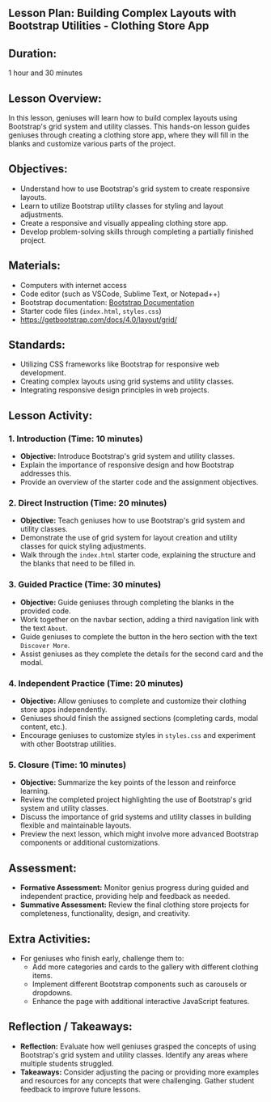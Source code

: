 ## Lesson Plan: Building Complex Layouts with Bootstrap Utilities - Clothing Store App

## **Duration:**
1 hour and 30 minutes

## **Lesson Overview:**
In this lesson, geniuses will learn how to build complex layouts using Bootstrap's grid system and utility classes. This hands-on lesson guides geniuses through creating a clothing store app, where they will fill in the blanks and customize various parts of the project.

## **Objectives:**
- Understand how to use Bootstrap's grid system to create responsive layouts.
- Learn to utilize Bootstrap utility classes for styling and layout adjustments.
- Create a responsive and visually appealing clothing store app.
- Develop problem-solving skills through completing a partially finished project.

## **Materials:**
- Computers with internet access
- Code editor (such as VSCode, Sublime Text, or Notepad++)
- Bootstrap documentation: [Bootstrap Documentation](https://getbootstrap.com/docs/5.3/getting-started/introduction/)
- Starter code files (`index.html`, `styles.css`)
- https://getbootstrap.com/docs/4.0/layout/grid/

## **Standards:**
- Utilizing CSS frameworks like Bootstrap for responsive web development.
- Creating complex layouts using grid systems and utility classes.
- Integrating responsive design principles in web projects.

## **Lesson Activity:**

### 1. **Introduction (Time: 10 minutes)**
   - **Objective:** Introduce Bootstrap's grid system and utility classes.
   - Explain the importance of responsive design and how Bootstrap addresses this.
   - Provide an overview of the starter code and the assignment objectives.

### 2. **Direct Instruction (Time: 20 minutes)**
   - **Objective:** Teach geniuses how to use Bootstrap's grid system and utility classes.
   - Demonstrate the use of grid system for layout creation and utility classes for quick styling adjustments.
   - Walk through the `index.html` starter code, explaining the structure and the blanks that need to be filled in.

### 3. **Guided Practice (Time: 30 minutes)**
   - **Objective:** Guide geniuses through completing the blanks in the provided code.
   - Work together on the navbar section, adding a third navigation link with the text `About`.
   - Guide geniuses to complete the button in the hero section with the text `Discover More`.
   - Assist geniuses as they complete the details for the second card and the modal.

### 4. **Independent Practice (Time: 20 minutes)**
   - **Objective:** Allow geniuses to complete and customize their clothing store apps independently.
   - Geniuses should finish the assigned sections (completing cards, modal content, etc.).
   - Encourage geniuses to customize styles in `styles.css` and experiment with other Bootstrap utilities.

### 5. **Closure (Time: 10 minutes)**
   - **Objective:** Summarize the key points of the lesson and reinforce learning.
   - Review the completed project highlighting the use of Bootstrap's grid system and utility classes.
   - Discuss the importance of grid systems and utility classes in building flexible and maintainable layouts.
   - Preview the next lesson, which might involve more advanced Bootstrap components or additional customizations.

## **Assessment:**
- **Formative Assessment:** Monitor genius progress during guided and independent practice, providing help and feedback as needed.
- **Summative Assessment:** Review the final clothing store projects for completeness, functionality, design, and creativity.

## **Extra Activities:**
- For geniuses who finish early, challenge them to:
  - Add more categories and cards to the gallery with different clothing items.
  - Implement different Bootstrap components such as carousels or dropdowns.
  - Enhance the page with additional interactive JavaScript features.

## **Reflection / Takeaways:**
- **Reflection:** Evaluate how well geniuses grasped the concepts of using Bootstrap's grid system and utility classes. Identify any areas where multiple students struggled.
- **Takeaways:** Consider adjusting the pacing or providing more examples and resources for any concepts that were challenging. Gather student feedback to improve future lessons.
